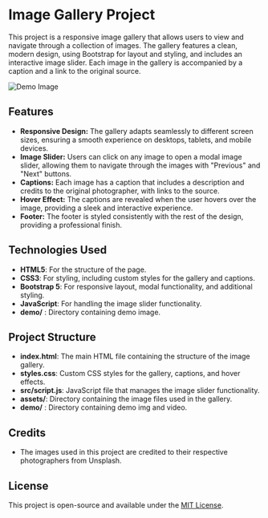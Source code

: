 # Image Gallery Project

This project is a responsive image gallery that allows users to view and navigate through a collection of images. The gallery features a clean, modern design, using Bootstrap for layout and styling, and includes an interactive image slider. Each image in the gallery is accompanied by a caption and a link to the original source.

![Demo Image](./demo/demo.jpeg)

## Features

- **Responsive Design:** The gallery adapts seamlessly to different screen sizes, ensuring a smooth experience on desktops, tablets, and mobile devices.
- **Image Slider:** Users can click on any image to open a modal image slider, allowing them to navigate through the images with "Previous" and "Next" buttons.
- **Captions:** Each image has a caption that includes a description and credits to the original photographer, with links to the source.
- **Hover Effect:** The captions are revealed when the user hovers over the image, providing a sleek and interactive experience.
- **Footer:** The footer is styled consistently with the rest of the design, providing a professional finish.

## Technologies Used

- **HTML5**: For the structure of the page.
- **CSS3**: For styling, including custom styles for the gallery and captions.
- **Bootstrap 5**: For responsive layout, modal functionality, and additional styling.
- **JavaScript**: For handling the image slider functionality.
- **demo/** : Directory containing demo image.


## Project Structure

- **index.html**: The main HTML file containing the structure of the image gallery.
- **styles.css**: Custom CSS styles for the gallery, captions, and hover effects.
- **src/script.js**: JavaScript file that manages the image slider functionality.
- **assets/**: Directory containing the image files used in the gallery.
- **demo/** : Directory containing demo img and video.

## Credits

- The images used in this project are credited to their respective photographers from Unsplash.

## License

This project is open-source and available under the [MIT License](LICENSE).
